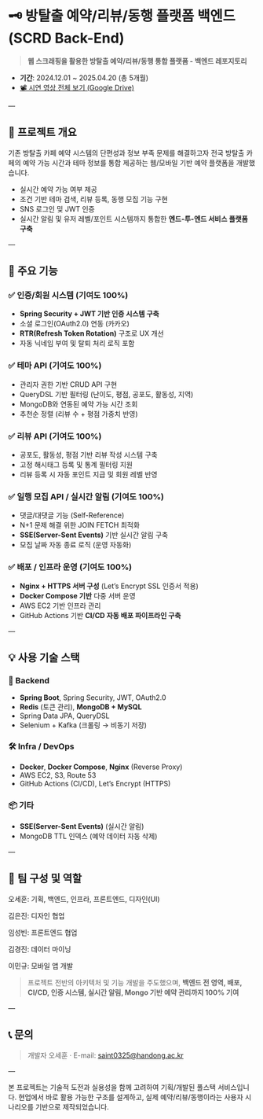 # 🗝 방탈출 예약/리뷰/동행 플랫폼 백엔드 (SCRD Back-End)

> **웹 스크래핑을 활용한 방탈출 예약/리뷰/동행 통합 플랫폼 - 백엔드 레포지토리**

- **기간**: 2024.12.01 ~ 2025.04.20 (총 5개월)
- [📽 시연 영상 전체 보기 (Google Drive)](https://drive.google.com/drive/folders/1C0baog9rQ4LC-XmpKbN3uXVEPXcWIz9O)

—

## 📌 프로젝트 개요

기존 방탈출 카페 예약 시스템의 단편성과 정보 부족 문제를 해결하고자 전국 방탈출 카페의 예약 가능 시간과 테마 정보를 통합 제공하는 웹/모바일 기반 예약 플랫폼을 개발했습니다.

- 실시간 예약 가능 여부 제공
- 조건 기반 테마 검색, 리뷰 등록, 동행 모집 기능 구현
- SNS 로그인 및 JWT 인증
- 실시간 알림 및 유저 레벨/포인트 시스템까지 통합한 **엔드-투-엔드 서비스 플랫폼 구축**

—

## 🧩 주요 기능

### ✅ 인증/회원 시스템 (기여도 100%)
- **Spring Security + JWT 기반 인증 시스템 구축**
- 소셜 로그인(OAuth2.0) 연동 (카카오)
- **RTR(Refresh Token Rotation)** 구조로 UX 개선
- 자동 닉네임 부여 및 탈퇴 처리 로직 포함

### ✅ 테마 API (기여도 100%)
- 관리자 권한 기반 CRUD API 구현
- QueryDSL 기반 필터링 (난이도, 평점, 공포도, 활동성, 지역)
- MongoDB와 연동된 예약 가능 시간 조회
- 추천순 정렬 (리뷰 수 + 평점 가중치 반영)

### ✅ 리뷰 API (기여도 100%)
- 공포도, 활동성, 평점 기반 리뷰 작성 시스템 구축
- 고정 해시태그 등록 및 통계 필터링 지원
- 리뷰 등록 시 자동 포인트 지급 및 회원 레벨 반영

### ✅ 일행 모집 API / 실시간 알림 (기여도 100%)
- 댓글/대댓글 기능 (Self-Reference)
- N+1 문제 해결 위한 JOIN FETCH 최적화
- **SSE(Server-Sent Events)** 기반 실시간 알림 구축
- 모집 날짜 자동 종료 로직 (운영 자동화)

### ✅ 배포 / 인프라 운영 (기여도 100%)
- **Nginx + HTTPS 서버 구성** (Let’s Encrypt SSL 인증서 적용)
- **Docker Compose 기반** 다중 서버 운영
- AWS EC2 기반 인프라 관리
- GitHub Actions 기반 **CI/CD 자동 배포 파이프라인 구축**

—

## 💡 사용 기술 스택

### 🧱 Backend
- **Spring Boot**, Spring Security, JWT, OAuth2.0
- **Redis** (토큰 관리), **MongoDB + MySQL**
- Spring Data JPA, QueryDSL
- Selenium + Kafka (크롤링 → 비동기 저장)

### 🛠 Infra / DevOps
- **Docker**, **Docker Compose**, **Nginx** (Reverse Proxy)
- AWS EC2, S3, Route 53
- GitHub Actions (CI/CD), Let’s Encrypt (HTTPS)

### 📦 기타
- **SSE(Server-Sent Events)** (실시간 알림)
- MongoDB TTL 인덱스 (예약 데이터 자동 삭제)

—

## 👥 팀 구성 및 역할

오세훈: 기획, 백엔드, 인프라, 프론트엔드, 디자인(UI)

김은진: 디자인 협업

임성빈: 프론트엔드 협업

김경진: 데이터 마이닝

이민규: 모바일 앱 개발

> 프로젝트 전반의 아키텍처 및 기능 개발을 주도했으며, **백엔드 전 영역, 배포, CI/CD, 인증 시스템, 실시간 알림, Mongo 기반 예약 관리까지 100% 기여**

—

## 📞 문의
> 개발자 오세훈 · E-mail: saint0325@handong.ac.kr

—

본 프로젝트는 기술적 도전과 실용성을 함께 고려하여 기획/개발된 풀스택 서비스입니다. 현업에서 바로 활용 가능한 구조를 설계하고, 실제 예약/리뷰/동행이라는 사용자 시나리오를 기반으로 제작되었습니다.
